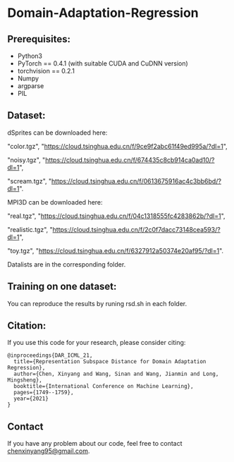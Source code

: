 # Domain-Adaptation-Regression

## Prerequisites:

* Python3
* PyTorch == 0.4.1 (with suitable CUDA and CuDNN version)
* torchvision == 0.2.1
* Numpy
* argparse
* PIL

## Dataset:
dSprites can be downloaded here:

"color.tgz", "https://cloud.tsinghua.edu.cn/f/9ce9f2abc61f49ed995a/?dl=1",

"noisy.tgz", "https://cloud.tsinghua.edu.cn/f/674435c8cb914ca0ad10/?dl=1",

"scream.tgz", "https://cloud.tsinghua.edu.cn/f/0613675916ac4c3bb6bd/?dl=1".

MPI3D can be downloaded here:

"real.tgz", "https://cloud.tsinghua.edu.cn/f/04c1318555fc4283862b/?dl=1",

"realistic.tgz", "https://cloud.tsinghua.edu.cn/f/2c0f7dacc73148cea593/?dl=1",

"toy.tgz", "https://cloud.tsinghua.edu.cn/f/6327912a50374e20af95/?dl=1".

Datalists are in the corresponding folder.

## Training on one dataset:

You can reproduce the results by runing rsd.sh in each folder.

## Citation:

If you use this code for your research, please consider citing:

```
@inproceedings{DAR_ICML_21,
  title={Representation Subspace Distance for Domain Adaptation Regression},  
  author={Chen, Xinyang and Wang, Sinan and Wang, Jianmin and Long, Mingsheng}, 
  booktitle={International Conference on Machine Learning}, 
  pages={1749--1759}, 
  year={2021} 
}
```
## Contact
If you have any problem about our code, feel free to contact chenxinyang95@gmail.com.
